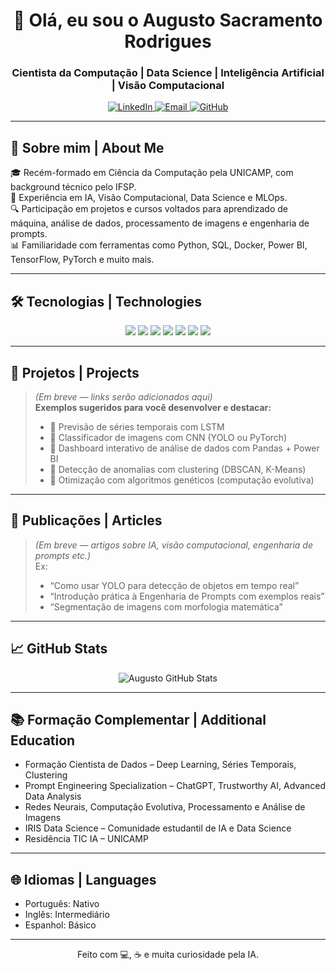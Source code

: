 <h1 align="center">👋 Olá, eu sou o Augusto Sacramento Rodrigues</h1>
<h3 align="center">Cientista da Computação | Data Science | Inteligência Artificial | Visão Computacional</h3>

<p align="center">
  <a href="https://www.linkedin.com/in/augusto-sr-0533a719b/" target="_blank">
    <img alt="LinkedIn" src="https://img.shields.io/badge/-LinkedIn-blue?logo=linkedin&logoColor=white">
  </a>
  <a href="mailto:augustorodrigues1@outlook.com">
    <img alt="Email" src="https://img.shields.io/badge/-Email-red?logo=gmail&logoColor=white">
  </a>
  <a href="https://github.com/AugustoSRodrigues">
    <img alt="GitHub" src="https://img.shields.io/badge/-GitHub-black?logo=github&logoColor=white">
  </a>
</p>

---

## 🚀 Sobre mim | About Me

🎓 Recém-formado em Ciência da Computação pela UNICAMP, com background técnico pelo IFSP.  
🤖 Experiência em IA, Visão Computacional, Data Science e MLOps.  
🔍 Participação em projetos e cursos voltados para aprendizado de máquina, análise de dados, processamento de imagens e engenharia de prompts.  
📊 Familiaridade com ferramentas como Python, SQL, Docker, Power BI, TensorFlow, PyTorch e muito mais.

---

## 🛠️ Tecnologias | Technologies

<div align="center">
  <img src="https://img.shields.io/badge/Python-3776AB?style=for-the-badge&logo=python&logoColor=white"/>
  <img src="https://img.shields.io/badge/SQL-4479A1?style=for-the-badge&logo=mysql&logoColor=white"/>
  <img src="https://img.shields.io/badge/TensorFlow-FF6F00?style=for-the-badge&logo=tensorflow&logoColor=white"/>
  <img src="https://img.shields.io/badge/PyTorch-EE4C2C?style=for-the-badge&logo=pytorch&logoColor=white"/>
  <img src="https://img.shields.io/badge/Docker-2496ED?style=for-the-badge&logo=docker&logoColor=white"/>
  <img src="https://img.shields.io/badge/Power BI-F2C811?style=for-the-badge&logo=powerbi&logoColor=black"/>
  <img src="https://img.shields.io/badge/Linux-FCC624?style=for-the-badge&logo=linux&logoColor=black"/>
</div>

---

## 📂 Projetos | Projects

> *(Em breve — links serão adicionados aqui)*  
> **Exemplos sugeridos para você desenvolver e destacar:**
>
> - 📌 Previsão de séries temporais com LSTM
> - 📌 Classificador de imagens com CNN (YOLO ou PyTorch)
> - 📌 Dashboard interativo de análise de dados com Pandas + Power BI
> - 📌 Detecção de anomalias com clustering (DBSCAN, K-Means)
> - 📌 Otimização com algoritmos genéticos (computação evolutiva)

---

## 📝 Publicações | Articles

> *(Em breve — artigos sobre IA, visão computacional, engenharia de prompts etc.)*  
> Ex:  
> - “Como usar YOLO para detecção de objetos em tempo real”  
> - “Introdução prática à Engenharia de Prompts com exemplos reais”  
> - “Segmentação de imagens com morfologia matemática”

---

## 📈 GitHub Stats

<p align="center">
  <img src="https://github-readme-stats.vercel.app/api?username=AugustoSRodrigues&show_icons=true&theme=radical" alt="Augusto GitHub Stats" />
</p>

---

## 📚 Formação Complementar | Additional Education

- Formação Cientista de Dados – Deep Learning, Séries Temporais, Clustering  
- Prompt Engineering Specialization – ChatGPT, Trustworthy AI, Advanced Data Analysis  
- Redes Neurais, Computação Evolutiva, Processamento e Análise de Imagens  
- IRIS Data Science – Comunidade estudantil de IA e Data Science  
- Residência TIC IA – UNICAMP  

---

## 🌐 Idiomas | Languages

- Português: Nativo  
- Inglês: Intermediário  
- Espanhol: Básico  

---

<p align="center">Feito com 💻, ☕ e muita curiosidade pela IA.</p>
